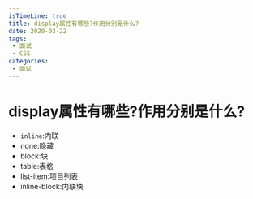 ```yaml
---
isTimeLine: true
title: display属性有哪些?作用分别是什么?
date: 2020-03-22
tags:
 - 面试
 - CSS
categories:
 - 面试
---
```

# display属性有哪些?作用分别是什么?

* ``inline``:内联
* none:隐藏
* block:块
* table:表格
* list-item:项目列表
* inline-block:内联块

